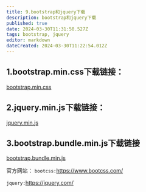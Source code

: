 ```yaml
---
title: 9.bootstrap和jquery下载
description: bootstrap和jquery下载
published: true
date: 2024-03-30T11:31:50.527Z
tags: bootstrap, jquery
editor: markdown
dateCreated: 2024-03-30T11:22:54.012Z
---
```


## 1.bootstrap.min.css下载链接：
[bootstrap.min.css](/wiki/python/django/框架文件下载/bootstrap.min.css)

## 2.jquery.min.js下载链接：
[jquery.min.js](/wiki/python/django/框架文件下载/jquery.min.js)

## 3.bootstrap.bundle.min.js下载链接
[bootstrap.bundle.min.js](/wiki/python/django/框架文件下载/bootstrap.bundle.min.js)

官方网站：
`bootcss:`https://www.bootcss.com/

`jquery:`https://jquery.com/
